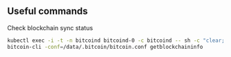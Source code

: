 ## Useful commands

Check blockchain sync status
```bash
kubectl exec -i -t -n bitcoind bitcoind-0 -c bitcoind -- sh -c "clear; (bash || ash || sh)"    
bitcoin-cli -conf=/data/.bitcoin/bitcoin.conf getblockchaininfo
```